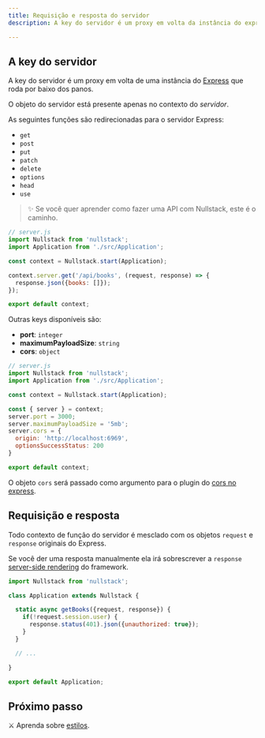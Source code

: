 ```yaml
---
title: Requisição e resposta do servidor
description: A key do servidor é um proxy em volta da instância do express, que roda o Nullstack por baixo dos panos

---
```


## A key do servidor

A key do servidor é um proxy em volta de uma instância do [Express](https://expressjs.com) que roda por baixo dos panos.

O objeto do servidor está presente apenas no contexto do *servidor*.

As seguintes funções são redirecionadas para o servidor Express:

- `get`
- `post`
- `put`
- `patch`
- `delete`
- `options`
- `head`
- `use`

> ✨ Se você quer aprender como fazer uma API com Nullstack, este é o caminho.

```jsx
// server.js
import Nullstack from 'nullstack';
import Application from './src/Application';

const context = Nullstack.start(Application);

context.server.get('/api/books', (request, response) => {
  response.json({books: []});
});

export default context;
```

Outras keys disponíveis são:

- **port**: `integer`
- **maximumPayloadSize**: `string`
- **cors**: `object`

```jsx
// server.js
import Nullstack from 'nullstack';
import Application from './src/Application';

const context = Nullstack.start(Application);

const { server } = context;
server.port = 3000;
server.maximumPayloadSize = '5mb';
server.cors = {
  origin: 'http://localhost:6969',
  optionsSuccessStatus: 200
}

export default context;
```

O objeto `cors` será passado como argumento para o plugin do [cors no express](https://expressjs.com/en/resources/middleware/cors.html).

## Requisição e resposta

Todo contexto de função do servidor é mesclado com os objetos `request` e `response` originais do Express.

Se você der uma resposta manualmente ela irá sobrescrever a `response` [server-side rendering](/server-side-rendering) do framework.

```jsx
import Nullstack from 'nullstack';

class Application extends Nullstack {

  static async getBooks({request, response}) {
    if(!request.session.user) {
      response.status(401).json({unauthorized: true});
    }
  }

  // ...

}

export default Application;
```

## Próximo passo

⚔ Aprenda sobre [estilos](/styles).